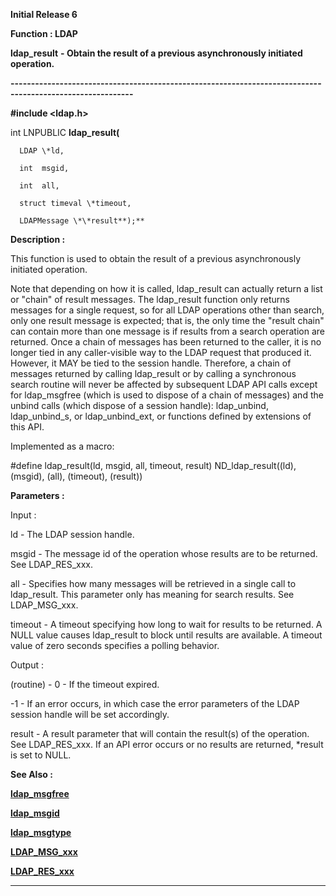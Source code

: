 




<!--
 /\* Font Definitions \*/
 @font-face
 {font-family:Helv;
 panose-1:2 11 6 4 2 2 2 3 2 4;}
@font-face
 {font-family:"Cambria Math";
 panose-1:2 4 5 3 5 4 6 3 2 4;}
 /\* Style Definitions \*/
 p.MsoNormal, li.MsoNormal, div.MsoNormal
 {margin-top:0cm;
 margin-right:0cm;
 margin-bottom:8.0pt;
 margin-left:0cm;
 line-height:107%;
 font-size:11.0pt;
 font-family:"Calibri",sans-serif;}
.MsoChpDefault
 {font-size:11.0pt;}
.MsoPapDefault
 {margin-bottom:8.0pt;
 line-height:107%;}
 /\* Page Definitions \*/
 @page WordSection1
 {size:612.0pt 792.0pt;
 margin:72.0pt 72.0pt 72.0pt 72.0pt;}
div.WordSection1
 {page:WordSection1;}
-->




**Initial Release 6**



**Function : LDAP**



**ldap\_result** **- Obtain
the result of a previous asynchronously initiated operation.**


**----------------------------------------------------------------------------------------------------------**



**#include <ldap.h>**



int
LNPUBLIC **ldap\_result(**  

      LDAP \*ld,  

      int  msgid,  

      int  all,  

      struct timeval \*timeout,  

      LDAPMessage \*\*result**);**



**Description :**



This
function is used to obtain the result of a previous asynchronously initiated
operation. 


 


Note that
depending on how it is called, ldap\_result can actually return a list or
"chain" of result messages. The ldap\_result function only returns
messages for a single request, so for all LDAP operations other than search,
only one result message is expected; that is, the only time the "result
chain" can contain more than one message is if results from a search
operation are returned.  Once a chain of messages has been returned to the
caller, it is no longer tied in any caller-visible way to the LDAP request that
produced it.  However, it MAY be tied to the session handle.  Therefore, a
chain of messages returned by calling ldap\_result or by calling a synchronous
search routine will never be affected by subsequent LDAP API calls except for
ldap\_msgfree (which is used to dispose of a chain of messages) and the unbind
calls (which dispose of a session handle): ldap\_unbind, ldap\_unbind\_s, or
ldap\_unbind\_ext, or functions defined by extensions of this API.


 


Implemented
as a macro:


 


#define
ldap\_result(ld, msgid, all, timeout, result)      ND\_ldap\_result((ld), (msgid),
(all), (timeout), (result))


 


**Parameters :**



Input :  

ld  -  The LDAP session handle.  

  

msgid  -  The message id of the operation whose results are to be returned. 
See LDAP\_RES\_xxx.  

  

all  -  Specifies how many messages will be retrieved in a single call  to
ldap\_result.  This parameter only has meaning for search results.  See
LDAP\_MSG\_xxx.  

  

timeout  -  A timeout specifying how long to wait for results to be returned. 
A NULL value causes ldap\_result to block until results are available.  A
timeout value of zero seconds specifies a polling behavior.  

  




Output :  

(routine)  -  0 - If the timeout expired.   

  

-1 - If an error occurs, in which case the error parameters of the LDAP session
handle will be set accordingly.  

  

  

result  -  A result parameter that will contain the result(s) of the
operation.  See LDAP\_RES\_xxx.  If an API error occurs or no results are
returned, \*result is set to NULL.  

  




 **See Also :**


**[ldap\_msgfree](notes:///8525872100478C66/61FD4E9848264AD28525620B006BA8BD/ACE588BDB8F4BD8C85256F5C00488A70)**


**[ldap\_msgid](notes:///8525872100478C66/61FD4E9848264AD28525620B006BA8BD/E912825DE531A38285256F5C00488A75)**


**[ldap\_msgtype](notes:///8525872100478C66/61FD4E9848264AD28525620B006BA8BD/24DD9BFD3ECF196785256F5C00488A74)**


**[LDAP\_MSG\_xxx](LDAP_MSG_xxx.md)**


**[LDAP\_RES\_xxx](LDAP_RES_xxx.md)**



----------------------------------------------------------------------------------------------------------


 





